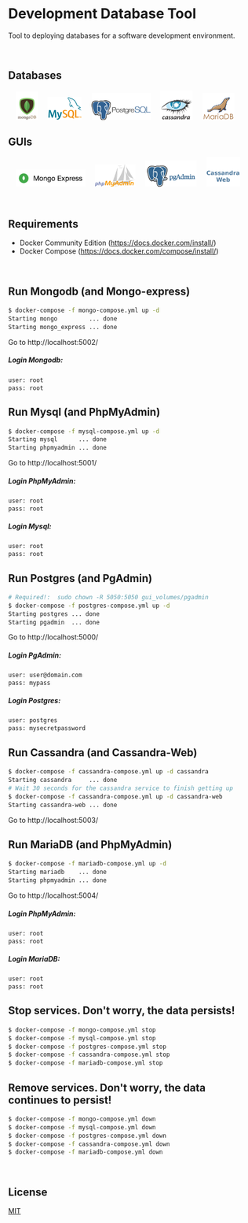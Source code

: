 # Development Database Tool
Tool to deploying databases for a software development environment.

<br>

## Databases
&nbsp;&nbsp;&nbsp;
![Mysql Logo](resources/mongodb_45x57.png) &nbsp;&nbsp;&nbsp;
![Mysql Logo](resources/mysql_70x47.png) &nbsp;&nbsp;&nbsp;
![Mysql Logo](resources/postgres_120x55_despl.png) &nbsp;&nbsp;&nbsp;
![Mysql Logo](resources/Apache_Cassandra_66_60.png) &nbsp;&nbsp;&nbsp;
![Mysql Logo](resources/mariadb_65x55.png) &nbsp;&nbsp;&nbsp;

## GUIs
&nbsp;&nbsp;&nbsp;
![Mysql Logo](resources/mongo-express_142x35.png) &nbsp;&nbsp;&nbsp;
![Mysql Logo](resources/phpmyadmin_82x46.png) &nbsp;&nbsp;&nbsp;
![Mysql Logo](resources/pgadmin_105x54.png) &nbsp;&nbsp;&nbsp;
![Mysql Logo](resources/cassandra_web_69_61b.png) &nbsp;&nbsp;&nbsp;

<br>

## Requirements
* Docker Community Edition (https://docs.docker.com/install/)
* Docker Compose (https://docs.docker.com/compose/install/)

<br>

## Run Mongodb (and Mongo-express)
```bash
$ docker-compose -f mongo-compose.yml up -d
Starting mongo         ... done
Starting mongo_express ... done
```
Go to http://localhost:5002/

##### Login Mongodb:
```text
user: root
pass: root
```

## Run Mysql (and PhpMyAdmin)
```bash
$ docker-compose -f mysql-compose.yml up -d
Starting mysql      ... done
Starting phpmyadmin ... done
```
Go to http://localhost:5001/

##### Login PhpMyAdmin:
```text
user: root
pass: root
```

##### Login Mysql:
```text
user: root
pass: root
```

## Run Postgres (and PgAdmin)
```bash
# Required!:  sudo chown -R 5050:5050 gui_volumes/pgadmin
$ docker-compose -f postgres-compose.yml up -d
Starting postgres ... done
Starting pgadmin  ... done
```
Go to http://localhost:5000/

##### Login PgAdmin:
```text
user: user@domain.com
pass: mypass
```

##### Login Postgres:
```text
user: postgres
pass: mysecretpassword
```

## Run Cassandra (and Cassandra-Web)
```bash
$ docker-compose -f cassandra-compose.yml up -d cassandra
Starting cassandra     ... done
# Wait 30 seconds for the cassandra service to finish getting up
$ docker-compose -f cassandra-compose.yml up -d cassandra-web
Starting cassandra-web ... done
```
Go to http://localhost:5003/

## Run MariaDB (and PhpMyAdmin)
```bash
$ docker-compose -f mariadb-compose.yml up -d
Starting mariadb    ... done
Starting phpmyadmin ... done
```
Go to http://localhost:5004/

##### Login PhpMyAdmin:
```text
user: root
pass: root
```

##### Login MariaDB:
```text
user: root
pass: root
```

## Stop services. Don't worry, the data persists!
```bash
$ docker-compose -f mongo-compose.yml stop
$ docker-compose -f mysql-compose.yml stop
$ docker-compose -f postgres-compose.yml stop
$ docker-compose -f cassandra-compose.yml stop
$ docker-compose -f mariadb-compose.yml stop
```

## Remove services. Don't worry, the data continues to persist!
```bash
$ docker-compose -f mongo-compose.yml down
$ docker-compose -f mysql-compose.yml down
$ docker-compose -f postgres-compose.yml down
$ docker-compose -f cassandra-compose.yml down
$ docker-compose -f mariadb-compose.yml down
```

<br>

## License
[MIT](LICENSE)